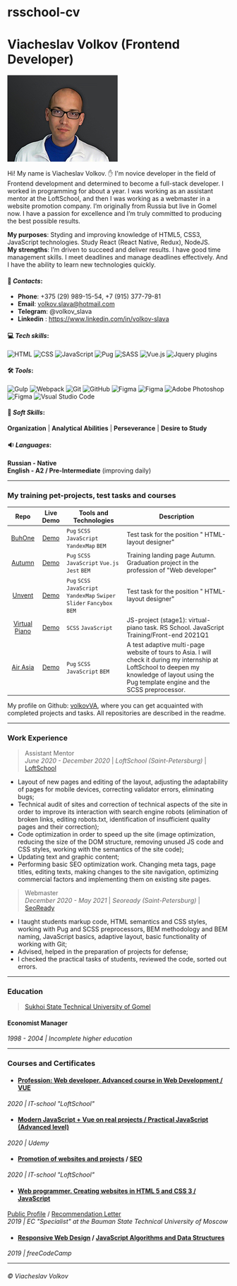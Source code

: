 # rsschool-cv

# Viacheslav Volkov (Frontend Developer)

![avatar](cv-v2/images/avatar/avatar.jpg "demo avatar")

Hi! My name is Viacheslav Volkov. ✋ I'm novice developer in the field of Frontend development and determined to become a full-stack developer. I worked in programming for about a year. I was working as an assistant mentor at the LoftSchool, and then I was working as a webmaster in a website promotion company. I’m originally from Russia but live in Gomel now. I have a passion for excellence and I’m truly committed to producing the best possible results.

**My purposes**: Styding and improving knowledge of HTML5, CSS3, JavaScript technologies. Study React (React Native, Redux), NodeJS.  
**My strengths**:  I’m driven to succeed and deliver results. I have good time management skills. I meet deadlines and manage deadlines effectively. And I have the ability to learn new technologies quickly.

#### 💬 *Contacts*:
+ **Phone**: +375 (29) 989-15-54, +7 (915) 377-79-81
+ **Email**: volkov.slava@hotmail.com
+ **Telegram**: @volkov_slava
+ **Linkedin** : https://www.linkedin.com/in/volkov-slava

#### 💻 *Tech skills*:
![HTML](https://img.shields.io/badge/-HTML-404040?style=flat&logo=html5) ![CSS](https://img.shields.io/badge/-CSS-404040?style=flat&logo=CSS3&logoColor=1572B6) ![JavaScript](https://img.shields.io/badge/-JavaScript-404040?style=flat&logo=javaScript) ![Pug](https://img.shields.io/badge/-Pug-404040?style=flat&logo=pug) ![SASS](https://img.shields.io/badge/-SASS-404040?style=flat&logo=sass) ![Vue.js](https://img.shields.io/badge/-Vue.js-404040?style=flat&logo=Vue.js) ![Jquery plugins](https://img.shields.io/badge/-Jquery_plugins-404040?style=flat&logo=jquery)

#### 🛠 *Tools*:
![Gulp](https://img.shields.io/badge/-Gulp-404040?style=flat&logo=gulp) ![Webpack](https://img.shields.io/badge/-Webpack-404040?style=flat&logo=webpack) ![Git](https://img.shields.io/badge/-Git-404040?style=flat&logo=git) ![GitHub](https://img.shields.io/badge/-GitHub-404040?style=flat&logo=github) ![Figma](https://img.shields.io/badge/-NPM-404040?style=flat&logo=npm) ![Figma](https://img.shields.io/badge/-Yarn-404040?style=flat&logo=yarn) ![Adobe Photoshop](https://img.shields.io/badge/-Photoshop-404040?style=flat&logo=adobe-photoshop) ![Figma](https://img.shields.io/badge/-Figma-404040?style=flat&logo=figma) ![Vsual Studio Code](https://img.shields.io/badge/-Visual_Studio_Code-404040?style=flat&logo=visual-studio-code&logoColor=007ACC)

#### 👦 *Soft Skills*:
**Organization** | **Analytical Abilities** | **Perseverance** | **Desire to Study**  

#### 🔉 *Languages*:

**Russian - Native**  
**English - A2 / Pre-Intermediate** (improving daily)

***

### My training pet-projects, test tasks and courses

| Repo              | Live Demo     | Tools and Technologies         | Description           |
|:-----------------:|:-------------:| ------------------------------ | --------------------- |
| [BuhOne](https://github.com/volkovVA/buhone) | [Demo](https://volkovva.github.io/buhone/) | `Pug` `SCSS` `JavaScript` `YandexMap` `BEM` | Test task for the position " HTML-layout designer" |
| [Autumn](https://github.com/volkovVA/portfolio) | [Demo](https://volkovva.github.io/portfolio/) | `Pug` `SCSS` `JavaScript` `Vue.js` `Jest` `BEM` | Training landing page Autumn. Graduation project in the profession of "Web developer" |
| [Unvent](https://github.com/volkovVA/unvent) | [Demo](https://volkovva.github.io/unvent/) | `Pug` `SCSS` `JavaScript` `YandexMap` `Swiper Slider` `Fancybox` `BEM` | Test task for the position " HTML-layout designer" |
| [Virtual Piano](https://github.com/volkovVA/virtual-piano) | [Demo](https://volkovva.github.io/virtual-piano/) | `SCSS` `JavaScript` | JS-project (stage1): virtual-piano task. RS School. JavaScript Training/Front-end 2021Q1 |
| [Air Asia](https://github.com/volkovVA/air-asia) | [Demo](https://volkovva.github.io/air-asia/index.html) | `Pug` `SCSS` `JavaScript` `BEM` | A test adaptive multi-page website of tours to Asia. I will check it during my internship at LoftSchool to deepen my knowledge of layout using the Pug template engine and the SCSS preprocessor. |

My profile on Github: [volkovVA](https://github.com/volkovVA), where you can get acquainted with completed projects and tasks. All repositories are described in the readme.  

***

### Work Experience

> Assistant Mentor  
> *June 2020 - December 2020* | *LoftSchool (Saint-Petersburg)* | [LoftSchool](https://loftschool.com/)

+ Layout of new pages and editing of the layout, adjusting the adaptability of pages for mobile devices, correcting validator errors, eliminating bugs;
+ Technical audit of sites and correction of technical aspects of the site in order to improve its interaction with search engine robots (elimination of broken links, editing robots.txt, identification of insufficient quality pages and their correction);
+ Code optimization in order to speed up the site (image optimization, reducing the size of the DOM structure, removing unused JS code and CSS styles, working with the semantics of the site code);
+ Updating text and graphic content;
+ Performing basic SEO optimization work. Changing meta tags, page titles, editing texts, making changes to the site navigation, optimizing commercial factors and implementing them on existing site pages.

> Webmaster  
> *December 2020 - May 2021* | *Seoready (Saint-Petersburg)* | [SeoReady](https://seoready.ru/)

+ I taught students markup code, HTML semantics and CSS styles, working with Pug and SCSS preprocessors, BEM methodology and BEM naming, JavaScript basics, adaptive layout, basic functionality of working with Git;
+ Advised, helped in the preparation of projects for defense;
+ I checked the practical tasks of students, reviewed the code, sorted out errors.  

***

### Education

> [Sukhoi State Technical University of Gomel](https://www.gstu.by/)
#### Economist Manager
*1998 - 2004 | Incomplete higher education*  

***

### Courses and Certificates

+ #### [Profession: Web developer. Advanced course in Web Development / VUE](https://loftschool.com/diploma/NPR31420ZJ284PZW8/en/pdf)
*2020 | IT-school "LoftSchool"*
+ #### [Modern JavaScript + Vue on real projects / Practical JavaScript (Advanced level)](https://www.udemy.com/certificate/UC-04c8a658-cb41-4d5a-844a-7879aeb9ccbd/)
*2020 | Udemy*
+ #### [Promotion of websites and projects](https://loftschool.com/diploma/ZI89058085003/en/pdf) / [SEO](https://loftschool.com/diploma/SG43394254724/en/pdf)
*2020 | IT-school "LoftSchool"*
+ #### [Web programmer. Creating websites in HTML 5 and CSS 3 / JavaScript](https://cdn.specialist.ru/Content/Temp/User/groupcert/1915216small.png)
[Public Profile](https://www.specialist.ru/profile/public/1256405) / [Recommendation Letter](https://www.specialist.ru/graduate/best2019/740444)  
*2019 | EC "Specialist" at the Bauman State Technical University of Moscow*
+ #### [Responsive Web Design](https://www.freecodecamp.org/certification/volkov_slava/responsive-web-design) / [JavaScript Algorithms and Data Structures](https://www.freecodecamp.org/certification/volkov_slava/javascript-algorithms-and-data-structures)
*2019 | freeCodeCamp*  

***

###### ©️ Viacheslav Volkov




